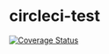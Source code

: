 # circleci-test

[![Coverage Status](https://coveralls.io/repos/github/gwynhowell/circleci-test/badge.svg?branch=master)](https://coveralls.io/github/gwynhowell/circleci-test?branch=master)

